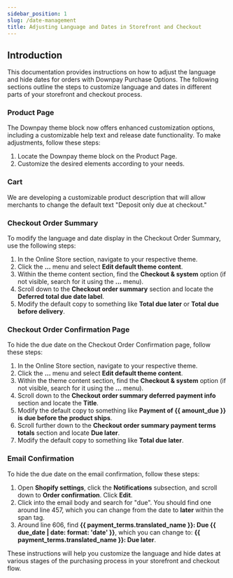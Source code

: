 ```yaml
---
sidebar_position: 1
slug: /date-management
title: Adjusting Language and Dates in Storefront and Checkout
---
```


## Introduction

This documentation provides instructions on how to adjust the language and hide dates for orders with Downpay Purchase Options. The following sections outline the steps to customize language and dates in different parts of your storefront and checkout process.

### Product Page

The Downpay theme block now offers enhanced customization options, including a customizable help text and release date functionality. To make adjustments, follow these steps:

1. Locate the Downpay theme block on the Product Page.
2. Customize the desired elements according to your needs.

### Cart

We are developing a customizable product description that will allow merchants to change the default text "Deposit only due at checkout."

### Checkout Order Summary

To modify the language and date display in the Checkout Order Summary, use the following steps:

1. In the Online Store section, navigate to your respective theme.
2. Click the **...** menu and select **Edit default theme content**.
3. Within the theme content section, find the **Checkout & system** option (if not visible, search for it using the **...** menu).
4. Scroll down to the **Checkout order summary** section and locate the **Deferred total due date label**.
5. Modify the default copy to something like **Total due later** or **Total due before delivery**.

### Checkout Order Confirmation Page

To hide the due date on the Checkout Order Confirmation page, follow these steps:

1. In the Online Store section, navigate to your respective theme.
2. Click the **...** menu and select **Edit default theme content**.
3. Within the theme content section, find the **Checkout & system** option (if not visible, search for it using the **...** menu).
4. Scroll down to the **Checkout order summary deferred payment info** section and locate the **Title**.
5. Modify the default copy to something like **Payment of {{ amount_due }} is due before the product ships**.
6. Scroll further down to the **Checkout order summary payment terms totals** section and locate **Due later**.
7. Modify the default copy to something like **Total due later**.

### Email Confirmation

To hide the due date on the email confirmation, follow these steps:

1. Open **Shopify settings**, click the **Notifications** subsection, and scroll down to **Order confirmation**. Click **Edit**.
2. Click into the email body and search for "due". You should find one around line 457, which you can change from the date to **later** within the span tag.
3. Around line 606, find **{{ payment_terms.translated_name }}: Due {{ due_date | date: format: 'date' }}**, which you can change to: **{{ payment_terms.translated_name }}: Due later**.

These instructions will help you customize the language and hide dates at various stages of the purchasing process in your storefront and checkout flow.
